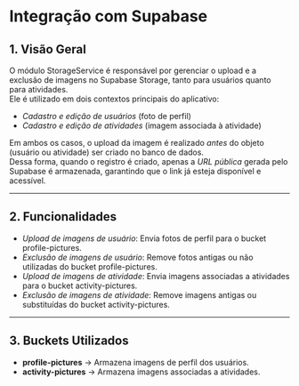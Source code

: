 # Integração com Supabase

## 1. Visão Geral

O módulo StorageService é responsável por gerenciar o upload e a exclusão de imagens no Supabase Storage, tanto para usuários quanto para atividades.  
Ele é utilizado em dois contextos principais do aplicativo:

- _Cadastro e edição de usuários_ (foto de perfil)
- _Cadastro e edição de atividades_ (imagem associada à atividade)

Em ambos os casos, o upload da imagem é realizado _antes_ do objeto (usuário ou atividade) ser criado no banco de dados.  
Dessa forma, quando o registro é criado, apenas a _URL pública_ gerada pelo Supabase é armazenada, garantindo que o link já esteja disponível e acessível.

---

## 2. Funcionalidades

- _Upload de imagens de usuário_: Envia fotos de perfil para o bucket profile-pictures.
- _Exclusão de imagens de usuário_: Remove fotos antigas ou não utilizadas do bucket profile-pictures.
- _Upload de imagens de atividade_: Envia imagens associadas a atividades para o bucket activity-pictures.
- _Exclusão de imagens de atividade_: Remove imagens antigas ou substituídas do bucket activity-pictures.

---

## 3. Buckets Utilizados

- **profile-pictures** → Armazena imagens de perfil dos usuários.
- **activity-pictures** → Armazena imagens associadas a atividades.
